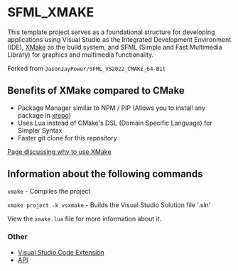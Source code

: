 # SFML_XMAKE
This template project serves as a foundational structure for developing applications using Visual Studio as the Integrated Development Environment (IDE), [XMake](https://xmake.io/#/guide/installation) as the build system, and SFML (Simple and Fast Multimedia Library) for graphics and multimedia functionality.

Forked from `JasonJayPower/SFML_VS2022_CMAKE_64-Bit`

## Benefits of XMake compared to CMake

- Package Manager similar to NPM / PIP (Allows you to install any package in [xrepo](https://xrepo.xmake.io/#/))
- Uses Lua instead of CMake's DSL (Domain Specific Language) for Simpler Syntax
- Faster git clone for this repository

[Page discussing why to use XMake](https://github.com/xmake-io/xmake/wiki/C-and-Cplusplus-build-system,-I-use-xmake)

## Information about the following commands

```xmake``` - Compiles the project

```xmake project -k vsxmake``` - Builds the Visual Studio Solution file '.sln'

View the `xmake.lua` file for more information about it.

### Other

- [Visual Studio Code Extension](https://marketplace.visualstudio.com/items?itemName=tboox.xmake-vscode)
- [API](https://xmake.io/#/manual/project_target)